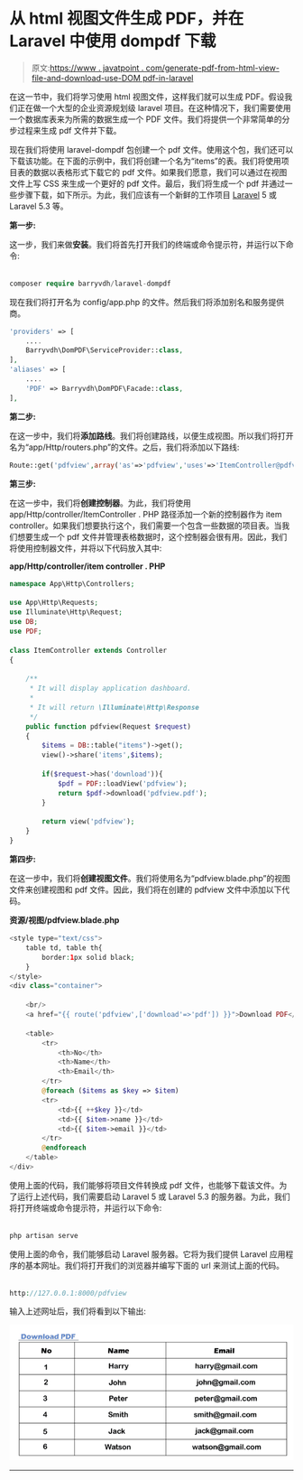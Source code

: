 # 从 html 视图文件生成 PDF，并在 Laravel 中使用 dompdf 下载

> 原文:[https://www . javatpoint . com/generate-pdf-from-html-view-file-and-download-use-DOM pdf-in-laravel](https://www.javatpoint.com/generate-pdf-from-html-view-file-and-download-using-dompdf-in-laravel)

在这一节中，我们将学习使用 html 视图文件，这样我们就可以生成 PDF。假设我们正在做一个大型的企业资源规划级 laravel 项目。在这种情况下，我们需要使用一个数据库表来为所需的数据生成一个 PDF 文件。我们将提供一个非常简单的分步过程来生成 pdf 文件并下载。

现在我们将使用 laravel-dompdf 包创建一个 pdf 文件。使用这个包，我们还可以下载该功能。在下面的示例中，我们将创建一个名为“items”的表。我们将使用项目表的数据以表格形式下载它的 pdf 文件。如果我们愿意，我们可以通过在视图文件上写 CSS 来生成一个更好的 pdf 文件。最后，我们将生成一个 pdf 并通过一些步骤下载，如下所示。为此，我们应该有一个新鲜的工作项目 [Laravel](https://www.javatpoint.com/laravel) 5 或 Laravel 5.3 等。

**第一步:**

这一步，我们来做**安装**。我们将首先打开我们的终端或命令提示符，并运行以下命令:

```php

composer require barryvdh/laravel-dompdf

```

现在我们将打开名为 config/app.php 的文件。然后我们将添加别名和服务提供商。

```php
'providers' => [
	....
	Barryvdh\DomPDF\ServiceProvider::class,
],
'aliases' => [
	....
	'PDF' => Barryvdh\DomPDF\Facade::class,
],

```

**第二步:**

在这一步中，我们将**添加路线**。我们将创建路线，以便生成视图。所以我们将打开名为“app/Http/routers.php”的文件。之后，我们将添加以下路线:

```php
Route::get('pdfview',array('as'=>'pdfview','uses'=>'ItemController@pdfview'));

```

**第三步:**

在这一步中，我们将**创建控制器**。为此，我们将使用 app/Http/controller/ItemController . PHP 路径添加一个新的控制器作为 item controller。如果我们想要执行这个，我们需要一个包含一些数据的项目表。当我们想要生成一个 pdf 文件并管理表格数据时，这个控制器会很有用。因此，我们将使用控制器文件，并将以下代码放入其中:

**app/Http/controller/item controller . PHP**

```php
namespace App\Http\Controllers;

use App\Http\Requests;
use Illuminate\Http\Request;
use DB;
use PDF;

class ItemController extends Controller
{

    /**
     * It will display application dashboard.
     *
     * It will return \Illuminate\Http\Response
     */
    public function pdfview(Request $request)
    {
        $items = DB::table("items")->get();
        view()->share('items',$items);

        if($request->has('download')){
            $pdf = PDF::loadView('pdfview');
            return $pdf->download('pdfview.pdf');
        }

        return view('pdfview');
    }
}

```

**第四步:**

在这一步中，我们将**创建视图文件**。我们将使用名为“pdfview.blade.php”的视图文件来创建视图和 pdf 文件。因此，我们将在创建的 pdfview 文件中添加以下代码。

**资源/视图/pdfview.blade.php**

```php
<style type="text/css">
	table td, table th{
		border:1px solid black;
	}
</style>
<div class="container">

	<br/>
	<a href="{{ route('pdfview',['download'=>'pdf']) }}">Download PDF</a>

	<table>
		<tr>
			<th>No</th>
			<th>Name</th>
			<th>Email</th>
		</tr>
		@foreach ($items as $key => $item)
		<tr>
			<td>{{ ++$key }}</td>
			<td>{{ $item->name }}</td>
			<td>{{ $item->email }}</td>
		</tr>
		@endforeach
	</table>
</div>

```

使用上面的代码，我们能够将项目文件转换成 pdf 文件，也能够下载该文件。为了运行上述代码，我们需要启动 Laravel 5 或 Laravel 5.3 的服务器。为此，我们将打开终端或命令提示符，并运行以下命令:

```php

php artisan serve

```

使用上面的命令，我们能够启动 Laravel 服务器。它将为我们提供 Laravel 应用程序的基本网址。我们将打开我们的浏览器并编写下面的 url 来测试上面的代码。

```php

http://127.0.0.1:8000/pdfview

```

输入上述网址后，我们将看到以下输出:

![Generate PDF from html view file and download using dompdf in Laravel](img/06456fcdcad54d03980177ca52e19061.png)

* * *